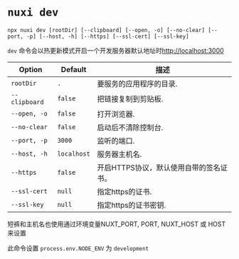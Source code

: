 # `nuxi dev`

```{bash}
npx nuxi dev [rootDir] [--clipboard] [--open, -o] [--no-clear] [--port, -p] [--host, -h] [--https] [--ssl-cert] [--ssl-key]
```

`dev` 命令会以热更新模式开启一个开发服务器默认地址时[http://localhost:3000](https://localhost:3000)

Option        | Default          | 描述
-------------------------|-----------------|------------------
`rootDir` | `.` | 要服务的应用程序的目录.
`--clipboard` | `false` | 把链接复制到剪贴板.
`--open, -o` | `false` | 打开浏览器.
`--no-clear` | `false` | 启动后不清除控制台.
`--port, -p` | `3000` | 监听的端口.
`--host, -h` | `localhost` | 服务器主机名.
`--https` | `false` | 开启HTTPS协议，默认使用自带的签名证书。
`--ssl-cert` |`null` | 指定https的证书.
`--ssl-key` |`null` | 指定https的证书密钥.

短裤和主机名也使用通过环境变量NUXT_PORT, PORT, NUXT_HOST 或 HOST来设置

此命令设置 `process.env.NODE_ENV` 为 `development`
